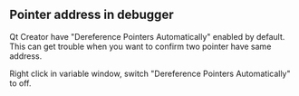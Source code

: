 ## Pointer address in debugger

Qt Creator have "Dereference Pointers Automatically" enabled by default.  
This can get trouble when you want to confirm two pointer have same address.

Right click in variable window, switch "Dereference Pointers Automatically" to off.
